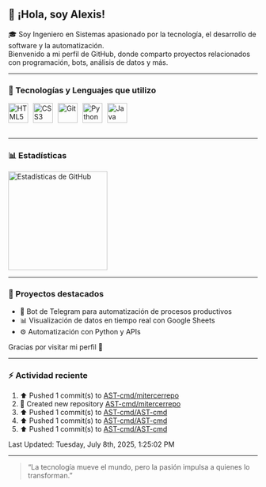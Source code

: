 ## 👋 ¡Hola, soy Alexis!

🎓 Soy Ingeniero en Sistemas apasionado por la tecnología, el desarrollo de software y la automatización.  
Bienvenido a mi perfil de GitHub, donde comparto proyectos relacionados con programación, bots, análisis de datos y más.

---

### 🧠 Tecnologías y Lenguajes que utilizo

<div style="display: flex; gap: 10px;">
  <img src="https://cdn.jsdelivr.net/gh/devicons/devicon@latest/icons/html5/html5-original.svg" title="HTML5" alt="HTML5" width="40" />
  <img src="https://cdn.jsdelivr.net/gh/devicons/devicon@latest/icons/css3/css3-original.svg" title="CSS3" alt="CSS3" width="40" />
  <img src="https://cdn.jsdelivr.net/gh/devicons/devicon@latest/icons/git/git-original.svg" title="Git" alt="Git" width="40" />
  <img src="https://cdn.jsdelivr.net/gh/devicons/devicon@latest/icons/python/python-original.svg" title="Python" alt="Python" width="40" />
  <img src="https://www.svgrepo.com/show/303388/java-4-logo.svg" title="Java" alt="Java" width="40" />
</div>

<br clear="left"/>

---

### 📊 Estadísticas

<p>
  <img 
    align="left" 
    alt="Estadísticas de GitHub" 
    height="200" 
    style="padding-right: 10px;" 
    src="https://github-readme-stats.vercel.app/api?username=AST-cmd&show_icons=true&theme=tokyonight&include_all_commits=true&locale=es" 
  />
</p>

<br clear="left"/>

---

### 🚀 Proyectos destacados

- 🤖 Bot de Telegram para automatización de procesos productivos  
- 📊 Visualización de datos en tiempo real con Google Sheets  
- ⚙️ Automatización con Python y APIs  

Gracias por visitar mi perfil 🙌


---

### :zap: Actividad reciente

<!--RECENT_ACTIVITY:start-->
1. ⬆️ Pushed 1 commit(s) to [AST-cmd/mitercerrepo](https://github.com/AST-cmd/mitercerrepo)<br>
2. 📔 Created new repository [AST-cmd/mitercerrepo](https://github.com/AST-cmd/mitercerrepo)<br>
3. ⬆️ Pushed 1 commit(s) to [AST-cmd/AST-cmd](https://github.com/AST-cmd/AST-cmd)<br>
4. ⬆️ Pushed 1 commit(s) to [AST-cmd/AST-cmd](https://github.com/AST-cmd/AST-cmd)<br>
5. ⬆️ Pushed 1 commit(s) to [AST-cmd/AST-cmd](https://github.com/AST-cmd/AST-cmd)<br>
<!--RECENT_ACTIVITY:end-->
<!--RECENT_ACTIVITY:last_update-->
Last Updated: Tuesday, July 8th, 2025, 1:25:02 PM
<!--RECENT_ACTIVITY:last_update_end-->


---

> “La tecnología mueve el mundo, pero la pasión impulsa a quienes lo transforman.”
